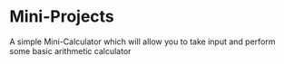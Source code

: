 # Mini-Projects
A simple Mini-Calculator which will allow you to take input and perform some basic arithmetic calculator
